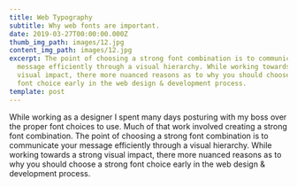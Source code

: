 ```yaml
---
title: Web Typography
subtitle: Why web fonts are important.
date: 2019-03-27T00:00:00.000Z
thumb_img_path: images/12.jpg
content_img_path: images/12.jpg
excerpt: The point of choosing a strong font combination is to communicate your
  message efficiently through a visual hierarchy. While working towards a strong
  visual impact, there more nuanced reasons as to why you should choose a strong
  font choice early in the web design & development process.
template: post
---
```

While working as a designer I spent many days posturing with my boss over the proper font choices to use. Much of that work involved creating a strong font combination. The point of choosing a strong font combination is to communicate your message efficiently through a visual hierarchy. While working towards a strong visual impact, there more nuanced reasons as to why you should choose a strong font choice early in the web design & development process.